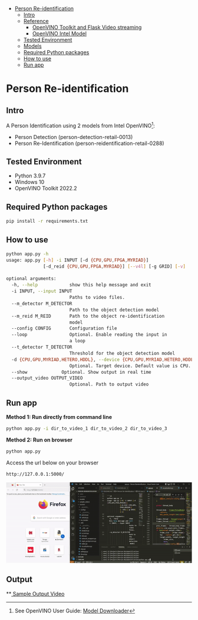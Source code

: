 <!-- TOC -->

- [Person Re-identification](#person-re-identification-with-openvino)
  - [Intro](#Intro)
  - [Reference](#reference)
    - [OpenVINO Toolkit and Flask Video streaming](#openvino-toolkit-and-flask-video-streaming)
    - [OpenVINO Intel Model](#openvino-intel-model)
  - [Tested Environment](#tested-environment)
  - [Models](#models)
  - [Required Python packages](#required-python-packages)
  - [How to use](#how-to-use)
  - [Run app](#run-app)

<!-- /TOC -->

# Person Re-identification

## Intro

A Person Identification using 2 models from Intel OpenVINO[^1]:

[^1]:See OpenVINO User Guide: [Model Downloader](https://docs.openvino.ai/2022.2/omz_tools_downloader.html)


* Person Detection (person-detection-retail-0013)
* Person Re-Identification (person-reidentification-retail-0288)


## Tested Environment

- Python 3.9.7
- Windows 10
- OpenVINO Toolkit 2022.2


## Required Python packages

```sh
pip install -r requirements.txt
```

## How to use

```sh
python app.py -h
usage: app.py [-h] -i INPUT [-d {CPU,GPU,FPGA,MYRIAD}]
              [-d_reid {CPU,GPU,FPGA,MYRIAD}] [--v4l] [-g GRID] [-v]

optional arguments:
  -h, --help            show this help message and exit
  -i INPUT, --input INPUT
                        Paths to video files.
  --m_detector M_DETECTOR
                        Path to the object detection model
  --m_reid M_REID       Path to the object re-identification
                        model
  --config CONFIG       Configuration file
  --loop                Optional. Enable reading the input in
                        a loop
  --t_detector T_DETECTOR
                        Threshold for the object detection model
  -d {CPU,GPU,MYRIAD,HETERO,HDDL}, --device {CPU,GPU,MYRIAD,HETERO,HDDL}
                        Optional. Target device. Default value is CPU.
  --show             Optional. Show output in real time
  --output_video OUTPUT_VIDEO
                        Optional. Path to output video
```


## Run app

**Method 1: Run directly from command line**

```sh
python app.py -i dir_to_video_1 dir_to_video_2 dir_to_video_3
```

**Method 2: Run on browser**

```py
python app.py
```

Access the url below on your browser

```txt
http://127.0.0.1:5000/
```
<img src="https://github.com/khanhphantt/Person-Reindentification/blob/main/demo/demo.gif" alt="mall2" width="%" height="auto">


## Output
**<a href="https://github.com/khanhphantt/Person-Reindentification/blob/main/static/results/ml-program-test-c0%20ml-program-test-c1%20.mp4">
Sample Output Video</a>
